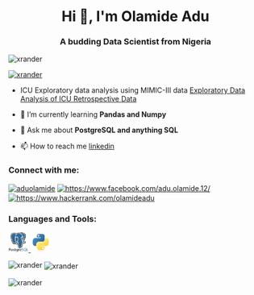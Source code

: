 <h1 align="center">Hi 👋, I'm Olamide Adu</h1>
<h3 align="center">A budding Data Scientist from Nigeria</h3>

<p align="left"> <img src="https://komarev.com/ghpvc/?username=xrander&label=Profile%20views&color=0e75b6&style=flat" alt="xrander" /> </p>

<p align="left"> <a href="https://github.com/ryo-ma/github-profile-trophy"><img src="https://github-profile-trophy.vercel.app/?username=xrander" alt="xrander" /></a> </p>

- ICU Exploratory data analysis using MIMIC-III data [Exploratory Data Analysis of ICU Retrospective Data](https://github.com/xrander/SQL-Project)

- 🌱 I’m currently learning **Pandas and Numpy**

- 💬 Ask me about **PostgreSQL and anything SQL**

- 📫 How to reach me [linkedin](https://www.linkedin.com/in/olamide-adu-55999115a/)

<h3 align="left">Connect with me:</h3>
<p align="left">
<a href="https://kaggle.com/aduolamide" target="blank"><img align="center" src="https://raw.githubusercontent.com/rahuldkjain/github-profile-readme-generator/master/src/images/icons/Social/kaggle.svg" alt="aduolamide" height="30" width="40" /></a>
<a href="https://fb.com/https://www.facebook.com/adu.olamide.12/" target="blank"><img align="center" src="https://raw.githubusercontent.com/rahuldkjain/github-profile-readme-generator/master/src/images/icons/Social/facebook.svg" alt="https://www.facebook.com/adu.olamide.12/" height="30" width="40" /></a>
<a href="https://www.hackerrank.com/https://www.hackerrank.com/olamideadu" target="blank"><img align="center" src="https://raw.githubusercontent.com/rahuldkjain/github-profile-readme-generator/master/src/images/icons/Social/hackerrank.svg" alt="https://www.hackerrank.com/olamideadu" height="30" width="40" /></a>
</p>

<h3 align="left">Languages and Tools:</h3>
<p align="left"> <a href="https://www.postgresql.org" target="_blank" rel="noreferrer"> <img src="https://raw.githubusercontent.com/devicons/devicon/master/icons/postgresql/postgresql-original-wordmark.svg" alt="postgresql" width="40" height="40"/> </a> <a href="https://www.python.org" target="_blank" rel="noreferrer"> <img src="https://raw.githubusercontent.com/devicons/devicon/master/icons/python/python-original.svg" alt="python" width="40" height="40"/> </a> </p>

<p><img align="left" src="https://github-readme-stats.vercel.app/api/top-langs?username=xrander&show_icons=true&locale=en&layout=compact" alt="xrander" /></p>

<p>&nbsp;<img align="center" src="https://github-readme-stats.vercel.app/api?username=xrander&show_icons=true&locale=en" alt="xrander" /></p>

<p><img align="center" src="https://github-readme-streak-stats.herokuapp.com/?user=xrander&" alt="xrander" /></p>
